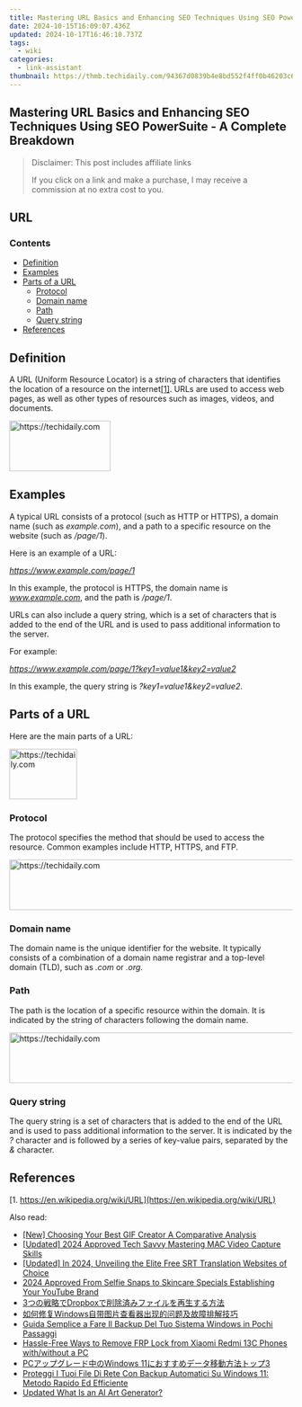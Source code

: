 ```yaml
---
title: Mastering URL Basics and Enhancing SEO Techniques Using SEO PowerSuite - A Complete Breakdown
date: 2024-10-15T16:09:07.436Z
updated: 2024-10-17T16:46:10.737Z
tags:
  - wiki
categories:
  - link-assistant
thumbnail: https://thmb.techidaily.com/94367d0839b4e8bd552f4ff0b46203c6692aa9dd549da1507965a6ba4039d0e6.png
---
```


## Mastering URL Basics and Enhancing SEO Techniques Using SEO PowerSuite - A Complete Breakdown

>  Disclaimer: This post includes affiliate links
>
>  If you click on a link and make a purchase, I may receive a commission at no extra cost to you.
>

## URL

### Contents

* [Definition](https://tools.techidaily.com/link-assistant/products/)
* [Examples](https://tools.techidaily.com/link-assistant/products/)
* [Parts of a URL](https://tools.techidaily.com/link-assistant/products/)  
   * [Protocol](https://tools.techidaily.com/link-assistant/products/)  
   * [Domain name](https://tools.techidaily.com/link-assistant/products/)  
   * [Path](https://tools.techidaily.com/link-assistant/products/)  
   * [Query string](https://tools.techidaily.com/link-assistant/products/)
* [References](https://tools.techidaily.com/link-assistant/products/)

## Definition

A URL (Uniform Resource Locator) is a string of characters that identifies the location of a resource on the internet[\[1\]](https://tools.techidaily.com/link-assistant/products/). URLs are used to access web pages, as well as other types of resources such as images, videos, and documents.

<!-- affiliate ads begin -->
<a href="https://aligracehair.sjv.io/c/5597632/2135397/19272" target="_top" id="2135397">
  <img src="//a.impactradius-go.com/display-ad/19272-2135397" border="0" alt="https://techidaily.com" width="180" height="90"/>
</a>
<img height="0" width="0" src="https://aligracehair.sjv.io/i/5597632/2135397/19272" style="position:absolute;visibility:hidden;" border="0" />
<!-- affiliate ads end -->

## Examples

A typical URL consists of a protocol (such as HTTP or HTTPS), a domain name (such as _example.com_), and a path to a specific resource on the website (such as _/page/1_).

Here is an example of a URL:

_https://www.example.com/page/1_

In this example, the protocol is HTTPS, the domain name is _www.example.com_, and the path is _/page/1_.

URLs can also include a query string, which is a set of characters that is added to the end of the URL and is used to pass additional information to the server.

For example:

_https://www.example.com/page/1?key1=value1&key2=value2_

In this example, the query string is _?key1=value1&key2=value2_.

## Parts of a URL

Here are the main parts of a URL:

<!-- affiliate ads begin -->
<a href="https://bluettifr.pxf.io/c/5597632/2145079/17095" target="_top" id="2145079">
  <img src="//a.impactradius-go.com/display-ad/17095-2145079" border="0" alt="https://techidaily.com" width="120" height="90"/>
</a>
<img height="0" width="0" src="https://bluettifr.pxf.io/i/5597632/2145079/17095" style="position:absolute;visibility:hidden;" border="0" />
<!-- affiliate ads end -->

### Protocol

The protocol specifies the method that should be used to access the resource. Common examples include HTTP, HTTPS, and FTP.

<!-- affiliate ads begin -->
<a href="https://appsumo.8odi.net/c/5597632/2043594/7443" target="_top" id="2043594">
  <img src="//a.impactradius-go.com/display-ad/7443-2043594" border="0" alt="https://techidaily.com" width="728" height="90"/>
</a>
<img height="0" width="0" src="https://appsumo.8odi.net/i/5597632/2043594/7443" style="position:absolute;visibility:hidden;" border="0" />
<!-- affiliate ads end -->

### Domain name

The domain name is the unique identifier for the website. It typically consists of a combination of a domain name registrar and a top-level domain (TLD), such as _.com_ or _.org_.

### Path

The path is the location of a specific resource within the domain. It is indicated by the string of characters following the domain name.

<!-- affiliate ads begin -->
<a href="https://coinrule.sjv.io/c/5597632/1610918/18409" target="_top" id="1610918">
  <img src="//a.impactradius-go.com/display-ad/18409-1610918" border="0" alt="https://techidaily.com" width="728" height="90"/>
</a>
<img height="0" width="0" src="https://coinrule.sjv.io/i/5597632/1610918/18409" style="position:absolute;visibility:hidden;" border="0" />
<!-- affiliate ads end -->

### Query string

The query string is a set of characters that is added to the end of the URL and is used to pass additional information to the server. It is indicated by the _?_ character and is followed by a series of key-value pairs, separated by the _&_ character.

## References

[1. https://en.wikipedia.org/wiki/URL](https://en.wikipedia.org/wiki/URL)

<ins class="adsbygoogle"
     style="display:block"
     data-ad-format="autorelaxed"
     data-ad-client="ca-pub-7571918770474297"
     data-ad-slot="1223367746"></ins>

<ins class="adsbygoogle"
     style="display:block"
     data-ad-client="ca-pub-7571918770474297"
     data-ad-slot="8358498916"
     data-ad-format="auto"
     data-full-width-responsive="true"></ins>

<span class="atpl-alsoreadstyle">Also read:</span>
<div><ul>
<li><a href="https://youtube-tips.techidaily.com/hoosing-your-best-gif-creator-a-comparative-analysis/"><u>[New] Choosing Your Best GIF Creator A Comparative Analysis</u></a></li>
<li><a href="https://desktop-recording.techidaily.com/updated-2024-approved-tech-savvy-mastering-mac-video-capture-skills/"><u>[Updated] 2024 Approved Tech Savvy Mastering MAC Video Capture Skills</u></a></li>
<li><a href="https://fox-hovers.techidaily.com/updated-in-2024-unveiling-the-elite-free-srt-translation-websites-of-choice/"><u>[Updated] In 2024, Unveiling the Elite Free SRT Translation Websites of Choice</u></a></li>
<li><a href="https://youtube-zero.techidaily.com/approved-from-selfie-snaps-to-skincare-specials-establishing-your-youtube-brand/"><u>2024 Approved From Selfie Snaps to Skincare Specials Establishing Your YouTube Brand</u></a></li>
<li><a href="https://win-top.techidaily.com/3dropbox/"><u>3つの戦略でDropboxで削除済みファイルを再生する方法</u></a></li>
<li><a href="https://win-top.techidaily.com/1728483467818-windows/"><u>如何修复Windows自带图片查看器出现的问题及故障排解技巧</u></a></li>
<li><a href="https://win-top.techidaily.com/guida-semplice-a-fare-il-backup-del-tuo-sistema-windows-in-pochi-passaggi/"><u>Guida Semplice a Fare Il Backup Del Tuo Sistema Windows in Pochi Passaggi</u></a></li>
<li><a href="https://bypass-frp.techidaily.com/hassle-free-ways-to-remove-frp-lock-from-xiaomi-redmi-13c-phones-withwithout-a-pc-by-drfone-android/"><u>Hassle-Free Ways to Remove FRP Lock from Xiaomi Redmi 13C Phones with/without a PC</u></a></li>
<li><a href="https://win-top.techidaily.com/pcwindows-113/"><u>PCアップグレード中のWindows 11におすすめデータ移動方法トップ3</u></a></li>
<li><a href="https://win-top.techidaily.com/proteggi-i-tuoi-file-di-rete-con-backup-automatici-su-windows-11-metodo-rapido-ed-efficiente/"><u>Proteggi I Tuoi File Di Rete Con Backup Automatici Su Windows 11: Metodo Rapido Ed Efficiente</u></a></li>
<li><a href="https://ai-topics.techidaily.com/updated-what-is-an-ai-art-generator/"><u>Updated What Is an AI Art Generator?</u></a></li>
</ul></div>


